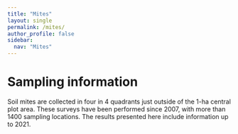 ```yaml
---
title: "Mites"
layout: single
permalink: /mites/
author_profile: false
sidebar:
  nav: "Mites"
---
```


<h1>Sampling information</h1>

Soil mites are collected in four in 4 quadrants just outside of the 1-ha central plot area. These surveys have been performed since 2007, with more than 1400 sampling locations. The results presented here include information up to 2021.


